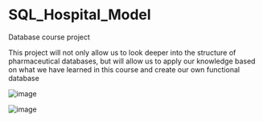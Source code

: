 # SQL_Hospital_Model
Database course project

 This project will not only allow us to look deeper into the structure of pharmaceutical databases, but will allow us to apply our knowledge based on what we have learned in this course and create our own functional database

![image](https://user-images.githubusercontent.com/56001475/194424552-3ca32f9e-258d-41a3-94f5-b2d74393eedc.png)

![image](https://user-images.githubusercontent.com/56001475/194424698-341d01bf-5590-4ef0-a9bb-d9b161b32f6d.png)

